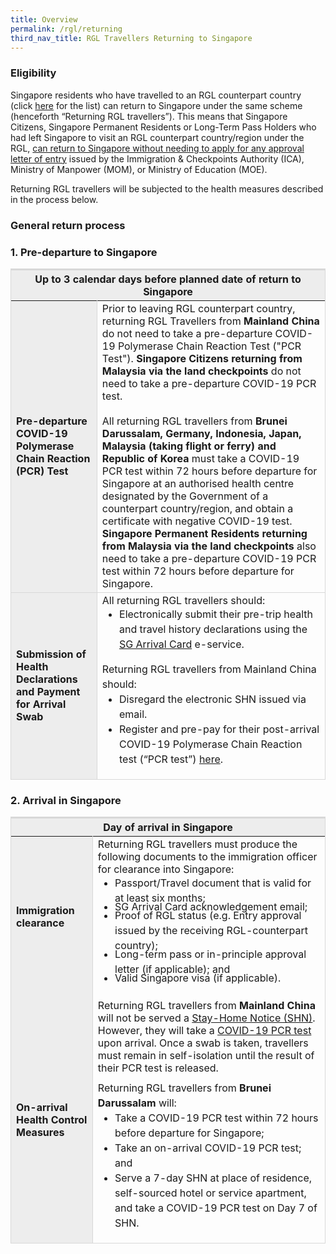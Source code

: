 ```yaml
---
title: Overview
permalink: /rgl/returning
third_nav_title: RGL Travellers Returning to Singapore
---
```

### Eligibility

Singapore residents who have travelled to an RGL counterpart country (click [here](/rgl/visiting-rgl-counterparts) for the list) can return to Singapore under the same scheme (henceforth “Returning RGL travellers”). This means that Singapore Citizens, Singapore Permanent Residents or Long-Term Pass Holders who had left Singapore to visit an RGL counterpart country/region under the RGL, <u>can return to Singapore without needing to apply for any approval letter of entry</u> issued by the Immigration & Checkpoints Authority (ICA), Ministry of Manpower (MOM), or Ministry of Education (MOE).

Returning RGL travellers will be subjected to the health measures described in the process below.

### General return process

### 1. Pre-departure to Singapore

<table>
<thead>
  <tr>
    <th colspan="2" style="font-size:16px;border-top:3px solid #D8D8D8; border-left:1px solid #D8D8D8; border-right:1px solid #D8D8D8; background-color:#EDEDED">Up to 3 calendar days before planned date of return to Singapore</th>
    <!-- <th>Scenarios</th>
   <th>Charging Policy for C+ treatment</th> -->
  </tr>
</thead>
<tbody>
	 <tr>
    <td  style="font-size:16px;border-left:1px solid #D8D8D8; border-bottom:1px solid #D8D8D8; border-right:1px solid #D8D8D8; background-color:#EDEDED"><b>Pre-departure COVID-19 Polymerase Chain Reaction (PCR) Test</b></td>
		     <td  style="font-size:16px;border-left:1px solid #D8D8D8; border-bottom:1px solid #D8D8D8; border-right:1px solid #D8D8D8; ">Prior to leaving RGL counterpart country, returning RGL Travellers from <b>Mainland China</b> do not need to take a pre-departure COVID-19 Polymerase Chain Reaction Test ("PCR Test"). <b>Singapore Citizens returning from Malaysia via the land checkpoints</b> do not need to take a pre-departure COVID-19 PCR test. <br/><br/> All returning RGL travellers from <b>Brunei Darussalam, Germany, Indonesia, Japan, Malaysia (taking flight or ferry) and Republic of Korea </b>must take a COVID-19 PCR test within 72 hours before departure for Singapore at an authorised health centre designated by the Government of a counterpart country/region, and obtain a certificate with negative COVID-19 test.  <b>Singapore Permanent Residents returning from Malaysia via the land checkpoints</b> also need to take a pre-departure COVID-19 PCR test within 72 hours before departure for Singapore.</td>
	</tr>
  <tr>
    <td rowspan="2" style="font-size:16px;border-left:1px solid #D8D8D8; border-bottom:1px solid #D8D8D8; border-right:1px solid #D8D8D8; background-color:#EDEDED"><b>Submission of Health Declarations and Payment for Arrival Swab</b></td>
    <td style="font-size:16px;border-right:1px solid #D8D8D8;border-bottom:1px solid #D8D8D8;">All returning RGL travellers should:
<ol style="margin-top:0px; list-style-type:disc;">
  <li style="font-size:16px; margin-top:0px; margin-bottom:0px;  line-height:1.5;">Electronically submit their pre-trip health and travel history declarations using the <a href="https://eservices.ica.gov.sg/sgarrivalcard/">SG Arrival Card</a> e-service.</li>
</ol>
  <p style="margin-top:0px; margin-bottom:0px; font-size:16px; line-height:1.5;">Returning RGL travellers from Mainland China should:</p>
      <ol style="margin-top:0px; list-style-type:disc;">      
        <li style="font-size:16px; margin-top:0px; margin-bottom:0px; line-height:1.5;">Disregard the electronic SHN issued via email.</li>
<li style="font-size:16px; margin-top:0px; margin-bottom:0px; line-height:1.5;">Register and pre-pay for their post-arrival COVID-19 Polymerase Chain Reaction test (“PCR test”) <a href="https://safetravel.changiairport.com/#/">here</a>.</li>
</ol>
 </td>
  </tr>
  </tbody>
</table>

### 2. Arrival in Singapore

<table>
<thead>
<tr>
    <th colspan="2" style="font-size:16px;border-top:3px solid #D8D8D8; border-left:1px solid #D8D8D8; border-right:1px solid #D8D8D8; background-color:#EDEDED">Day of arrival in Singapore</th>
  </tr>
</thead>
<tbody>
  <tr>
    <td style="font-size:16px;border-left:1px solid #D8D8D8; border-right:1px solid #D8D8D8; background-color:#EDEDED"><b>Immigration clearance</b></td>
    <td style="font-size:16px;border-right:1px solid #D8D8D8;">Returning RGL travellers must produce the following documents to the immigration officer for clearance into Singapore:
<ol style="margin-top:0px; list-style-type:disc;">
  <li style="font-size:16px; margin-top:0px; margin-bottom:0px;  line-height:1.5;">Passport/Travel document that is valid for at least six months;</li>
    <li style="font-size:16px; margin-top:-30px; margin-bottom:0px;  line-height:1.5;">SG Arrival Card acknowledgement email;</li>
    <li style="font-size:16px; margin-top:-30px; margin-bottom:0px;  line-height:1.5;">Proof of RGL status (e.g. Entry approval issued by the receiving RGL-counterpart country);</li>
    <li style="font-size:16px; margin-top:-30px; margin-bottom:0px;  line-height:1.5;">Long-term pass or in-principle approval letter (if applicable); and</li>
    <li style="font-size:16px; margin-top:-30px; margin-bottom:0px;  line-height:1.5;">Valid Singapore visa (if applicable).</li>
</ol>
 </td>
  </tr>
  <tr>
    <td style="font-size:16px;border-left:1px solid #D8D8D8;border-bottom:1px solid #D8D8D8; border-right:1px solid #D8D8D8; background-color:#EDEDED"><b>On-arrival  Health Control Measures</b></td>
    <td style="font-size:16px;border-right:1px solid #D8D8D8;border-bottom:1px solid #D8D8D8;">Returning RGL travellers from <b>Mainland China </b> will not be served a <a href="/health/shn">Stay-Home Notice (SHN)</a>. However, they will take a <a href="https://safetravel.changiairport.com/#/">COVID-19 PCR test</a> upon arrival. Once a swab is taken, travellers must remain in self-isolation until the result of their PCR test is released.
	<br/><br/><br/>
      <p style="margin-top:-30px; margin-bottom:0px; font-size:16px; line-height:1.5;">Returning RGL travellers from <b>Brunei Darussalam</b> will:  </p>
<ol style="margin-top:0px; list-style-type:disc;">
  <li style="font-size:16px; margin-top: 0px; margin-bottom:0px;line-height:1.5; ">Take a COVID-19 PCR test within 72 hours before departure for Singapore;</li>
	 <li style="font-size:16px; margin-top: 0px; margin-bottom:0px;line-height:1.5; ">Take an on-arrival COVID-19 PCR test; and</li>
	<li style="font-size:16px; margin-top: 0px; margin-bottom:0px; line-height:1.5;">Serve a 7-day SHN at place of residence, self-sourced hotel or service apartment, and take a COVID-19 PCR test on Day 7 of SHN.</li>	
</ol>
<!--	     <p style="margin-top:10px; margin-bottom:0px; font-size:16px; line-height:1.5;">Returning RGL travellers from <b>Malaysia</b> will:  </p>
<ol style="margin-top:0px; list-style-type:disc;">
  <li style="font-size:16px; margin-top: 0px; margin-bottom:0px;line-height:1.5; ">Take a COVID-19 PCR test within 72 hours before departure for Singapore;</li>
	 <li style="font-size:16px; margin-top: 0px; margin-bottom:0px;line-height:1.5; ">Take an on-arrival COVID-19 PCR test; and</li>
	<li style="font-size:16px; margin-top: 0px; margin-bottom:0px; line-height:1.5;">Serve a 14-day SHN at SDF, self-administer an Antigen Rapid Test on Day 3,7 and 11of arrival in Singapore, and take a COVID-19 PCR test on Day 14 of SHN.</li>	
</ol>-->
 </td>
  </tr>
  </tbody>
</table>
